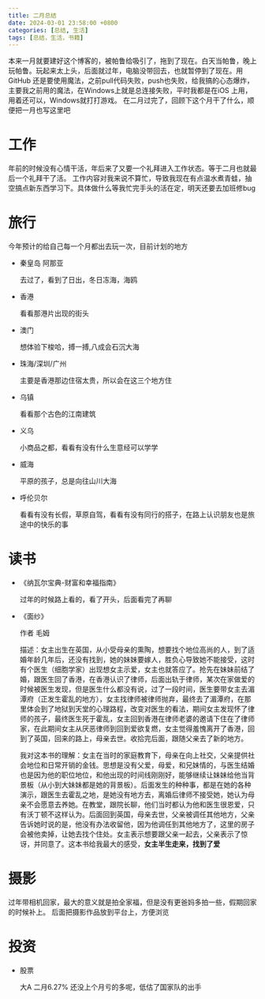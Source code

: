 ```yaml
---
title: 二月总结
date: 2024-03-01 23:58:00 +0800
categories: [总结, 生活]
tags: [总结，生活，书籍]
---
```

本来一月就要建好这个博客的，被帕鲁给吸引了，拖到了现在。白天当帕鲁，晚上玩帕鲁。玩起来太上头，后面就过年，电脑没带回去，也就暂停到了现在。用GitHub 还是要使用魔法，之前pull代码失败，push也失败，给我搞的心态爆炸，主要我之前用的魔法，在Windows上就是总连接失败，平时我都是在iOS 上用，用着还可以，Windows就打打游戏。
在二月过完了，回顾下这个月干了什么，顺便把一月也写这里吧

# 工作
年前的时候没有心情干活，年后来了又要一个礼拜进入工作状态。等于二月也就最后一个礼拜干了活。
工作内容对我来说不算忙，导致我现在有点温水煮青蛙，抽空搞点新东西学习下。具体做什么等我忙完手头的活在定，明天还要去加班修bug
# 旅行
今年预计的给自己每一个月都出去玩一次，目前计划的地方
- 秦皇岛 阿那亚 

    去过了，看到了日出，冬日冻海，海鸥
- 香港
    
    看看那港片出现的街头
- 澳门

    想体验下梭哈，搏一搏,八成会石沉大海
- 珠海/深圳/广州 
    
    主要是香港那边住宿太贵，所以会在这三个地方住
- 乌镇

    看看那个古色的江南建筑
- 义乌

    小商品之都，看看有没有什么生意经可以学学
- 威海

    平原的孩子，总是向往山川大海
- 呼伦贝尔
    
    看看有没有长假，草原自驾，看看有没有同行的搭子，在路上认识朋友也是旅途中的快乐的事

# 读书
- 《纳瓦尔宝典-财富和幸福指南》

    过年的时候路上看的，看了开头，后面看完了再聊
- 《面纱》
    
    作者 毛姆
    
    描述：女主出生在英国，从小受母亲的熏陶，想要找个地位高尚的人，到了适婚年龄几年后，还没有找到，她的妹妹要嫁人，胜负心导致她不能接受，这时有个医生（细胞学家）出现想女主示爱，女主也就答应了。抢先在妹妹前结了婚，跟医生回了香港，在香港认识了律师，后面出轨于律师，某次在家做爱的时候被医生发现，但是医生什么都没有说，过了一段时间，医生要带女主去湄潭府（正发生霍乱的地方），女主找律师被律师抛弃，最终去了湄潭府，在那里体会到了地狱到天堂的心理路程，改变对医生的看法，期间女主发现怀了律师的孩子，最终医生死于霍乱，女主回到香港在律师老婆的邀请下住在了律师家，在此期间女主从厌恶律师到回到爱欲复燃，女主觉得羞愧离开了香港，回到了英国，回来的路上，母亲去世。收拾完后面，跟随父亲去了新的地方。

    我对这本书的理解：女主在当时的家庭教育下，母亲在向上社交，父亲提供社会地位和日常开销的金钱。思想是没有父爱，母爱，和兄妹情的，与医生结婚也是因为他的职位地位，和他出现的时间线刚刚好，能够继续让妹妹给他当背景板（从小到大妹妹都是她的背景板）。后面发生的种种事，都是在她的各种演示，跟医生去霍乱之地，是她没有地方去，离婚后律师不接受她，她认为母亲不会愿意去养她。在教堂，跟院长聊，他们当时都认为他和医生很恩爱，只有沃丁顿不这样认为。后面回到英国，母亲去世，父亲被调任其他地方，父亲告诉她时说的是，他没有办法收留他，因为他调任到其他地方了，这里的房子会被他卖掉，让她去找个住处。女主表示想要跟父亲一起去，父亲表示了惊讶，并同意了。这本书给我最大的感受，**女主半生走来，找到了爱**

# 摄影

过年带相机回家，最大的意义就是拍全家福，但是没有更爸妈多拍一些，假期回家的时候补上。
后面把摄影作品放到平台上，方便浏览

# 投资

- 股票
    
    大A 二月6.27% 还没上个月亏的多呢，低估了国家队的出手
